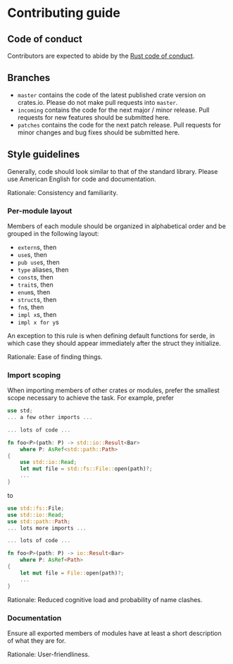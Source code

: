 
# Contributing guide

## Code of conduct

Contributors are expected to abide by the [Rust code of conduct](https://www.rust-lang.org/en-US/conduct.html).

## Branches

 * `master` contains the code of the latest published crate version on crates.io.
   Please do not make pull requests into `master`.
 * `incoming` contains the code for the next major / minor release. Pull requests
   for new features should be submitted here.
 * `patches` contains the code for the next patch release. Pull requests for minor
   changes and bug fixes should be submitted here.

## Style guidelines

Generally, code should look similar to that of the standard library. Please use
American English for code and documentation.

Rationale: Consistency and familiarity.

### Per-module layout

Members of each module should be organized in alphabetical order and be grouped in
the following layout:

 * `extern`s, then
 * `use`s, then
 * `pub use`s, then
 * `type` aliases, then
 * `const`s, then
 * `trait`s, then
 * `enum`s, then
 * `struct`s, then
 * `fn`s, then
 * `impl x`s, then
 * `impl x for y`s

An exception to this rule is when defining default functions for serde, in which
case they should appear immediately after the struct they initialize.

Rationale: Ease of finding things.

### Import scoping

When importing members of other crates or modules, prefer the smallest scope
necessary to achieve the task. For example, prefer

```rust
use std;
... a few other imports ...

... lots of code ...

fn foo<P>(path: P) -> std::io::Result<Bar>
    where P: AsRef<std::path::Path>
{
    use std::io::Read;
    let mut file = std::fs::File::open(path)?;
    ...
}
```

to


```rust
use std::fs::File;
use std::io::Read;
use std::path::Path;
... lots more imports ...

... lots of code ...

fn foo<P>(path: P) -> io::Result<Bar>
    where P: AsRef<Path>
{
    let mut file = File::open(path)?;
    ...
}
```

Rationale: Reduced cognitive load and probability of name clashes.

### Documentation

Ensure all exported members of modules have at least a short description of what
they are for.

Rationale: User-friendliness.
